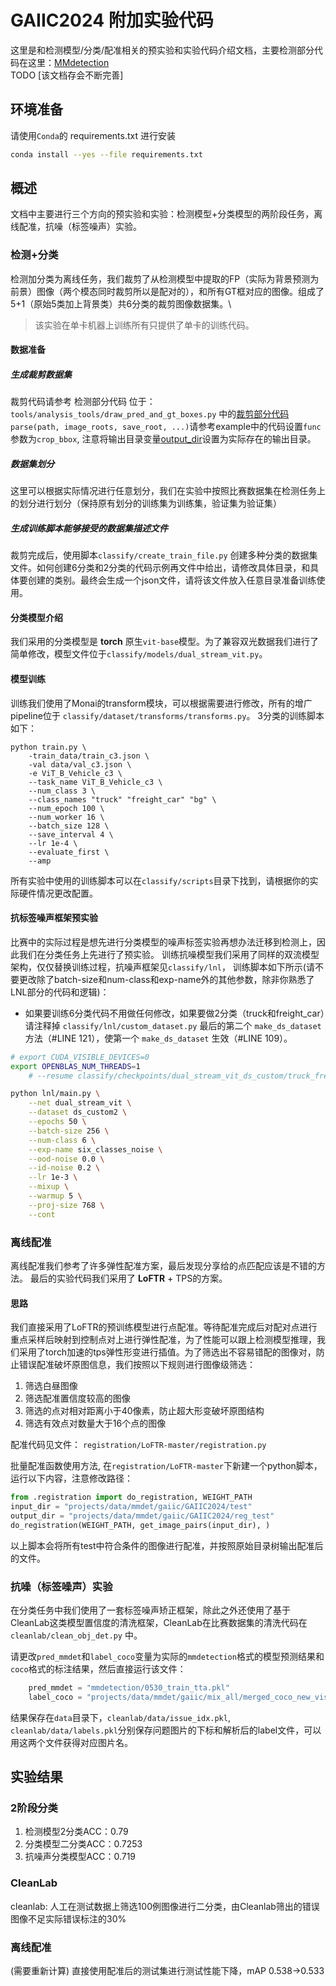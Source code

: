 # GAIIC2024 附加实验代码
这里是和检测模型/分类/配准相关的预实验和实验代码介绍文档，主要检测部分代码在这里：[MMdetection](https://github.com/LuZWCHA/mmdetection/tree/merge_main_yang?tab=readme-ov-file) \
TODO [该文档存会不断完善]

## 环境准备
请使用```Conda```的 requirements.txt 进行安装
``` bash
conda install --yes --file requirements.txt
```


## 概述
文档中主要进行三个方向的预实验和实验：检测模型+分类模型的两阶段任务，离线配准，抗噪（标签噪声）实验。

### 检测+分类
检测加分类为离线任务，我们裁剪了从检测模型中提取的FP（实际为背景预测为前景）图像（两个模态同时裁剪所以是配对的），和所有GT框对应的图像。组成了5+1（原始5类加上背景类）共6分类的裁剪图像数据集。\
> 该实验在单卡机器上训练所有只提供了单卡的训练代码。
#### 数据准备

##### 生成裁剪数据集
裁剪代码请参考 检测部分代码 位于：```tools/analysis_tools/draw_pred_and_gt_boxes.py``` 中的[裁剪部分代码](https://github.com/LuZWCHA/mmdetection/blob/merge_main_yang/tools/analysis_tools/draw_pred_and_gt_boxes.py) ```parse(path, image_roots, save_root, ...)```请参考example中的代码设置```func```参数为```crop_bbox```, 注意将输出目录变量[output_dir](https://github.com/LuZWCHA/mmdetection/blob/1455122ddff712a86179462d3dace097f3098b4a/tools/analysis_tools/draw_pred_and_gt_boxes.py#L162)设置为实际存在的输出目录。
##### 数据集划分
这里可以根据实际情况进行任意划分，我们在实验中按照比赛数据集在检测任务上的划分进行划分（保持原有划分的训练集为训练集，验证集为验证集）
##### 生成训练脚本能够接受的数据集描述文件
裁剪完成后，使用脚本```classify/create_train_file.py``` 创建多种分类的数据集文件。如何创建6分类和2分类的代码示例再文件中给出，请修改具体目录，和具体要创建的类别。最终会生成一个json文件，请将该文件放入任意目录准备训练使用。
#### 分类模型介绍
我们采用的分类模型是 **torch** 原生```vit-base```模型。为了兼容双光数据我们进行了简单修改，模型文件位于```classify/models/dual_stream_vit.py```。
#### 模型训练
训练我们使用了Monai的transform模块，可以根据需要进行修改，所有的增广pipeline位于 ```classify/dataset/transforms/transforms.py```。
3分类的训练脚本如下：
``` shell
python train.py \
    -train_data/train_c3.json \
    -val data/val_c3.json \
    -e ViT_B_Vehicle_c3 \
    --task_name ViT_B_Vehicle_c3 \
    --num_class 3 \
    --class_names "truck" "freight_car" "bg" \
    --num_epoch 100 \
    --num_worker 16 \
    --batch_size 128 \
    --save_interval 4 \
    --lr 1e-4 \
    --evaluate_first \
    --amp
```
所有实验中使用的训练脚本可以在```classify/scripts```目录下找到，请根据你的实际硬件情况更改配置。

#### 抗标签噪声框架预实验
比赛中的实际过程是想先进行分类模型的噪声标签实验再想办法迁移到检测上，因此我们在分类任务上先进行了预实验。
训练抗噪模型我们采用了同样的双流模型架构，仅仅替换训练过程，抗噪声框架见```classify/lnl```，
训练脚本如下所示(请不要更改除了batch-size和num-class和exp-name外的其他参数，除非你熟悉了LNL部分的代码和逻辑)：


- 如果要训练6分类代码不用做任何修改，如果要做2分类（truck和freight_car）请注释掉 ```classify/lnl/custom_dataset.py``` 最后的第二个 ```make_ds_dataset``` 方法（#LINE 121），使第一个 ```make_ds_dataset``` 生效（#LINE 109）。

``` bash
# export CUDA_VISIBLE_DEVICES=0
export OPENBLAS_NUM_THREADS=1
    # --resume classify/checkpoints/dual_stream_vit_ds_custom/truck_freightcar_noise/1/dual_stream_vit_ds_custom.pth.tar \

python lnl/main.py \
    --net dual_stream_vit \
    --dataset ds_custom2 \
    --epochs 50 \
    --batch-size 256 \
    --num-class 6 \
    --exp-name six_classes_noise \
    --ood-noise 0.0 \
    --id-noise 0.2 \
    --lr 1e-3 \
    --mixup \
    --warmup 5 \
    --proj-size 768 \
    --cont
```
### 离线配准
离线配准我们参考了许多弹性配准方案，最后发现分享给的点匹配应该是不错的方法。
最后的实验代码我们采用了 **LoFTR** + TPS的方案。
#### 思路
我们直接采用了LoFTR的预训练模型进行点配准。等待配准完成后对配对点进行重点采样后映射到控制点对上进行弹性配准，为了性能可以跟上检测模型推理，我们采用了torch加速的tps弹性形变进行插值。为了筛选出不容易错配的图像对，防止错误配准破坏原图信息，我们按照以下规则进行图像级筛选：
1. 筛选白昼图像
2. 筛选配准置信度较高的图像
3. 筛选的点对相对距离小于40像素，防止超大形变破坏原图结构
4. 筛选有效点对数量大于16个点的图像

配准代码见文件： ```registration/LoFTR-master/registration.py```

批量配准函数使用方法, 在```registration/LoFTR-master```下新建一个python脚本，运行以下内容，注意修改路径：
``` python
from .registration import do_registration, WEIGHT_PATH
input_dir = "projects/data/mmdet/gaiic/GAIIC2024/test"
output_dir = "projects/data/mmdet/gaiic/GAIIC2024/reg_test"
do_registration(WEIGHT_PATH, get_image_pairs(input_dir), )
```
以上脚本会将所有test中符合条件的图像进行配准，并按照原始目录树输出配准后的文件。

### 抗噪（标签噪声）实验
在分类任务中我们使用了一套标签噪声矫正框架，除此之外还使用了基于CleanLab这类模型置信度的清洗框架，CleanLab在比赛数据集的清洗代码在 ```cleanlab/clean_obj_det.py``` 中。

请更改```pred_mmdet```和```label_coco```变量为实际的```mmdetection```格式的模型预测结果和```coco```格式的标注结果，然后直接运行该文件：
``` python
    pred_mmdet = "mmdetection/0530_train_tta.pkl"
    label_coco = "projects/data/mmdet/gaiic/mix_all/merged_coco_new_vis_3cls.json"
```
结果保存在```data```目录下，```cleanlab/data/issue_idx.pkl```, ```cleanlab/data/labels.pkl```分别保存问题图片的下标和解析后的label文件，可以用这两个文件获得对应图片名。

## 实验结果
### 2阶段分类
1. 检测模型2分类ACC：0.79
2. 分类模型二分类ACC：0.7253
3. 抗噪声分类模型ACC：0.719
### CleanLab
cleanlab: 人工在测试数据上筛选100例图像进行二分类，由Cleanlab筛出的错误图像不足实际错误标注的30%
### 离线配准
(需要重新计算) 直接使用配准后的测试集进行测试性能下降，mAP 0.538->0.533